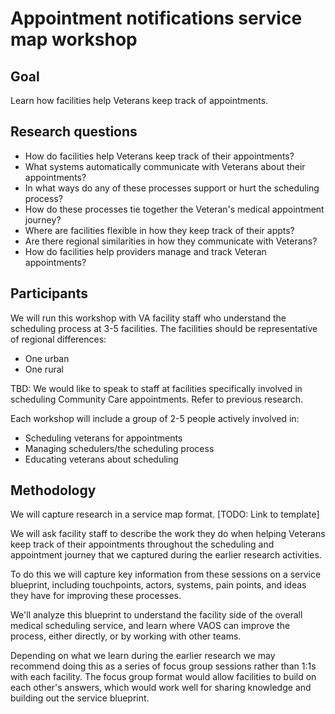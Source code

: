 # Appointment notifications service map workshop


## Goal

Learn how facilities help Veterans keep track of appointments.

## Research questions

-   How do facilities help Veterans keep track of their appointments?
-   What systems automatically communicate with Veterans about their appointments?
-   In what ways do any of these processes support or hurt the scheduling process?
-   How do these processes tie together the Veteran's medical appointment journey?
-   Where are facilities flexible in how they keep track of their appts? 
-   Are there regional similarities in how they communicate with Veterans?
-   How do facilities help providers manage and track Veteran appointments?

## Participants

We will run this workshop with VA facility staff who understand the scheduling process at 3-5 facilities. The facilities should be representative of regional differences:
* One urban
* One rural

TBD: We would like to speak to staff at facilities specifically involved in scheduling Community Care appointments. Refer to previous research.

Each workshop will include a group of 2-5 people actively involved in: 
* Scheduling veterans for appointments
* Managing schedulers/the scheduling process
* Educating veterans about scheduling

## Methodology

We will capture research in a service map format. [TODO: Link to template]

We will ask facility staff to describe the work they do when helping Veterans keep track of their appointments throughout the scheduling and appointment journey that we captured during the earlier research activities.

To do this we will capture key information from these sessions on a service blueprint, including touchpoints, actors, systems, pain points, and ideas they have for improving these processes.

We'll analyze this blueprint to understand the facility side of the overall medical scheduling service, and learn where VAOS can improve the process, either directly, or by working with other teams.

Depending on what we learn during the earlier research we may recommend doing this as a series of focus group sessions rather than 1:1s with each facility. The focus group format would allow facilities to build on each other's answers, which would work well for sharing knowledge and building out the service blueprint.
